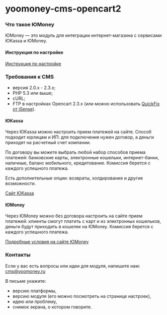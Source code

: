 # yoomoney-cms-opencart2

### Что такое ЮMoney
ЮMoney — это модуль для интеграции интернет-магазина с сервисами ЮKassa и ЮMoney.

#### Инструкция по настройке

[Инструкция по настройке](https://yookassa.ru/docs/support/payments/onboarding/integration/cms-module/opencart2)

### Требования к CMS
* версия 2.0.х - 2.3.x;
* PHP 5.3 или выше;
* cURL;
* FTP в настройках Opencart 2.3.x (или можно использовать [QuickFix от iSense](https://www.opencart.com/index.php?route=marketplace/extension/info&member_token=B9Ikn7L8B41h1OwoZkRSNsuMEckpCHfs&extension_id=18892)).

#### ЮKassa
Через ЮKassa можно настроить прием платежей на сайте. Способ подходит юрлицам и ИП: для подключения нужен договор, а деньги приходят на расчетный счет компании.

По договору вы можете выбрать любой набор способов приема платежей: банковские карты, электронные кошельки, интернет-банки, наличные, баланс мобильного, кредитование. Комиссия берется с каждого успешного платежа.

Есть дополнительные опции: возвраты, холдирование и другие возможности.

[Сайт ЮKassa](https://yookassa.ru/)

#### ЮMoney

Через ЮMoney можно без договора настроить на сайте прием платежей: клиенты смогут платить с карт и из электронных кошельков, деньги будут приходить в кошелек на ЮMoney. Комиссия берется с каждого успешного платежа.

[Подробные условия на сайте ЮMoney](https://yoomoney.ru/quickpay/)

### Контакты

Если у вас есть вопросы или идеи для модуля, напишите нам: cms@yoomoney.ru

В письме укажите:
* версию платформы,
* версию модуля (его можно посмотреть на странице настроек),
* идею или проблему,
* снимок экрана, о котором говорите.
